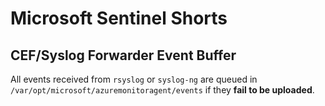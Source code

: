 # Microsoft Sentinel Shorts

## CEF/Syslog Forwarder Event Buffer

All events received from `rsyslog` or `syslog-ng` are queued in `/var/opt/microsoft/azuremonitoragent/events` if they **fail to be uploaded**.

